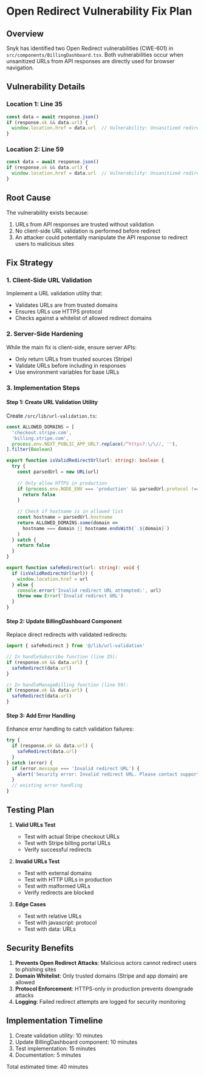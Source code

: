 # Open Redirect Vulnerability Fix Plan

## Overview
Snyk has identified two Open Redirect vulnerabilities (CWE-601) in `src/components/BillingDashboard.tsx`. Both vulnerabilities occur when unsanitized URLs from API responses are directly used for browser navigation.

## Vulnerability Details

### Location 1: Line 35
```javascript
const data = await response.json()
if (response.ok && data.url) {
  window.location.href = data.url  // Vulnerability: Unsanitized redirect
}
```

### Location 2: Line 59
```javascript
const data = await response.json()
if (response.ok && data.url) {
  window.location.href = data.url  // Vulnerability: Unsanitized redirect
}
```

## Root Cause
The vulnerability exists because:
1. URLs from API responses are trusted without validation
2. No client-side URL validation is performed before redirect
3. An attacker could potentially manipulate the API response to redirect users to malicious sites

## Fix Strategy

### 1. Client-Side URL Validation
Implement a URL validation utility that:
- Validates URLs are from trusted domains
- Ensures URLs use HTTPS protocol
- Checks against a whitelist of allowed redirect domains

### 2. Server-Side Hardening
While the main fix is client-side, ensure server APIs:
- Only return URLs from trusted sources (Stripe)
- Validate URLs before including in responses
- Use environment variables for base URLs

### 3. Implementation Steps

#### Step 1: Create URL Validation Utility
Create `/src/lib/url-validation.ts`:
```typescript
const ALLOWED_DOMAINS = [
  'checkout.stripe.com',
  'billing.stripe.com',
  process.env.NEXT_PUBLIC_APP_URL?.replace(/^https?:\/\//, ''),
].filter(Boolean)

export function isValidRedirectUrl(url: string): boolean {
  try {
    const parsedUrl = new URL(url)
    
    // Only allow HTTPS in production
    if (process.env.NODE_ENV === 'production' && parsedUrl.protocol !== 'https:') {
      return false
    }
    
    // Check if hostname is in allowed list
    const hostname = parsedUrl.hostname
    return ALLOWED_DOMAINS.some(domain => 
      hostname === domain || hostname.endsWith(`.${domain}`)
    )
  } catch {
    return false
  }
}

export function safeRedirect(url: string): void {
  if (isValidRedirectUrl(url)) {
    window.location.href = url
  } else {
    console.error('Invalid redirect URL attempted:', url)
    throw new Error('Invalid redirect URL')
  }
}
```

#### Step 2: Update BillingDashboard Component
Replace direct redirects with validated redirects:
```typescript
import { safeRedirect } from '@/lib/url-validation'

// In handleSubscribe function (line 35):
if (response.ok && data.url) {
  safeRedirect(data.url)
}

// In handleManageBilling function (line 59):
if (response.ok && data.url) {
  safeRedirect(data.url)
}
```

#### Step 3: Add Error Handling
Enhance error handling to catch validation failures:
```typescript
try {
  if (response.ok && data.url) {
    safeRedirect(data.url)
  }
} catch (error) {
  if (error.message === 'Invalid redirect URL') {
    alert('Security error: Invalid redirect URL. Please contact support.')
  }
  // existing error handling
}
```

## Testing Plan

1. **Valid URLs Test**
   - Test with actual Stripe checkout URLs
   - Test with Stripe billing portal URLs
   - Verify successful redirects

2. **Invalid URLs Test**
   - Test with external domains
   - Test with HTTP URLs in production
   - Test with malformed URLs
   - Verify redirects are blocked

3. **Edge Cases**
   - Test with relative URLs
   - Test with javascript: protocol
   - Test with data: URLs
   
## Security Benefits

1. **Prevents Open Redirect Attacks**: Malicious actors cannot redirect users to phishing sites
2. **Domain Whitelist**: Only trusted domains (Stripe and app domain) are allowed
3. **Protocol Enforcement**: HTTPS-only in production prevents downgrade attacks
4. **Logging**: Failed redirect attempts are logged for security monitoring

## Implementation Timeline

1. Create validation utility: 10 minutes
2. Update BillingDashboard component: 10 minutes  
3. Test implementation: 15 minutes
4. Documentation: 5 minutes

Total estimated time: 40 minutes